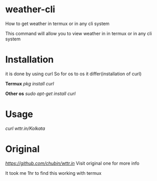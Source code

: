 # weather-cli
How to get weather in termux or in any cli system



This command will allow you to view weather in in termux 
or in any cli system

# Installation
it is done by using curl
 So for os to os it differ(installation of curl)

**Termux** *pkg install curl*

**Other os** *sudo apt-get install curl*


# Usage
  *curl wttr.in/Kolkata*

# Original
  *https://github.com/chubin/wttr.in*
Visit original one for more info

It took me 1hr to find this working with termux
